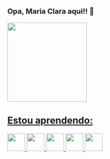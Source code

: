 ### Opa, Maria Clara aqui!! 💜

<div>
<a href="https://github.com/maahog">
  <img loading="lazy" height="180em" src="https://github-readme-stats.vercel.app/api?username=maahog&show_icons=true&theme=tokyonight&include_all_commits=true&count_private=true"/>
</div>

## Estou aprendendo:

<img loading="lazy" src="https://cdn.jsdelivr.net/gh/devicons/devicon/icons/java/java-original.svg" width="40" height="40"/> <img loading="lazy" src="https://cdn.jsdelivr.net/gh/devicons/devicon@latest/icons/go/go-original.svg" width="40" height="40" /> <img loading="lazy" src="https://cdn.jsdelivr.net/gh/devicons/devicon/icons/javascript/javascript-plain.svg" width="40" height="40"/> <img loading="lazy" src="https://cdn.jsdelivr.net/gh/devicons/devicon/icons/vuejs/vuejs-original.svg" width="40" height="40"/> <img loading="lazy" src="https://cdn.jsdelivr.net/gh/devicons/devicon@latest/icons/react/react-original.svg" width="40" height="40"/>
